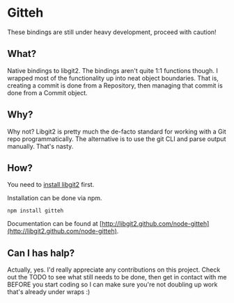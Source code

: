# Gitteh

These bindings are still under heavy development, proceed with caution!

## What?

Native bindings to libgit2. The bindings aren't quite 1:1 functions though. I wrapped most of the functionality up into neat object boundaries. That is, creating a commit is done from a Repository, then managing that commit is done from a Commit object.

## Why?

Why not? Libgit2 is pretty much the de-facto standard for working with a Git repo programmatically. The alternative is to use the git CLI and parse output manually. That's nasty.

## How?

You need to [install libgit2](http://libgit2.github.com/#install) first.

Installation can be done via npm.

	npm install gitteh

Documentation can be found at [http://libgit2.github.com/node-gitteh](http://libgit2.github.com/node-gitteh).

## Can I has halp?

Actually, yes. I'd really appreciate any contributions on this project. Check out the TODO to see what still needs to be done, then get in contact with me BEFORE you start coding so I can make sure you're not doubling up work that's already under wraps :)
